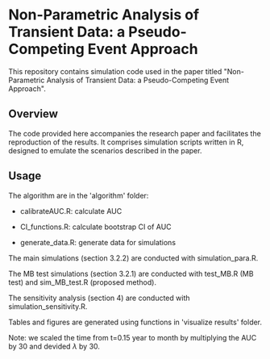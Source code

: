 # Non-Parametric Analysis of Transient Data: a Pseudo-Competing Event Approach

This repository contains simulation code used in the paper titled "Non-Parametric Analysis of Transient Data: a Pseudo-Competing Event Approach".

## Overview

The code provided here accompanies the research paper and facilitates the reproduction of the results. It comprises simulation scripts written in R, designed to emulate the scenarios described in the paper.


## Usage

The algorithm are in the 'algorithm' folder:

- calibrateAUC.R: calculate AUC

- CI_functions.R: calculate bootstrap CI of AUC

- generate_data.R: generate data for simulations

The main simulations (section 3.2.2) are conducted with simulation_para.R.

The MB test simulations (section 3.2.1) are conducted with test_MB.R (MB test) and sim_MB_test.R (proposed method).

The sensitivity analysis (section 4) are conducted with simulation_sensitivity.R.

Tables and figures are generated using functions in 'visualize results' folder.

Note: we scaled the time from t=0.15 year to month by multiplying the AUC by 30 and devided $\lambda$ by 30. 